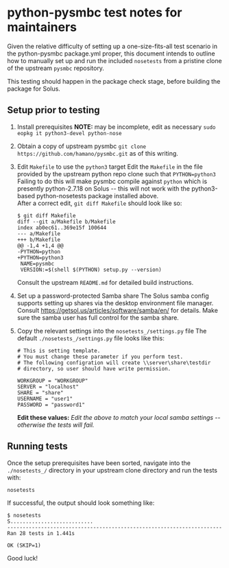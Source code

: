 # python-pysmbc test notes for maintainers

Given the relative difficulty of setting up a one-size-fits-all test scenario in the python-pysmbc package.yml proper, this document intends to outline how to manually set up and run the included `nosetests` from a pristine clone of the upstream `pysmbc` repository.

This testing should happen in the package check stage, before building the package for Solus.

## Setup prior to testing

1. Install prerequisites
**NOTE:** may be incomplete, edit as necessary
`sudo eopkg it python3-devel python-nose`

2. Obtain a copy of upstream pysmbc
`git clone https://github.com/hamano/pysmbc.git` as of this writing.

3. Edit `Makefile` to use the `python3` target
Edit the `Makefile` in the file provided by the upstream python repo clone such that `PYTHON=python3`  
Failing to do this will make pysmbc compile against `python` which is presently python-2.7.18 on Solus -- this will not work with the python3-based python-nosetests package installed above.  
After a correct edit, `git diff Makefile` should look like so:  
   ```
   $ git diff Makefile
   diff --git a/Makefile b/Makefile
   index ab0ec61..369e15f 100644
   --- a/Makefile
   +++ b/Makefile
   @@ -1,4 +1,4 @@
   -PYTHON=python
   +PYTHON=python3
    NAME=pysmbc
    VERSION:=$(shell $(PYTHON) setup.py --version)
   ```  
    Consult the upstream `README.md` for detailed build instructions.

4. Set up a password-protected Samba share
The Solus samba config supports setting up shares via the desktop environment file manager. Consult https://getsol.us/articles/software/samba/en/ for details. Make sure the samba user has full control for the samba share.

5. Copy the relevant settings into the `nosetests_/settings.py` file
   The default `./nosetests_/settings.py` file looks like this:
   ```
   # This is setting template.
   # You must change these parameter if you perform test.
   # The following configration will create \\server\share\testdir
   # directory, so user should have write permission.

   WORKGROUP = "WORKGROUP"
   SERVER = "localhost"
   SHARE = "share"
   USERNAME = "user1"
   PASSWORD = "password1"
   ```
   **Edit these values:** _Edit the above to match your local samba settings -- otherwise the tests will fail._

## Running tests

Once the setup prerequisites have been sorted, navigate into the `./nosetests_/` directory in your upstream clone directory and run the tests with:

`nosetests`

If successful, the output should look something like:

```
$ nosetests
S...........................
----------------------------------------------------------------------
Ran 28 tests in 1.441s

OK (SKIP=1)
```

Good luck!
